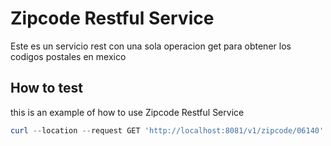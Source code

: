 # Zipcode Restful Service  
Este es un servicio rest con una sola operacion get para obtener los codigos postales en mexico  
## How to test 

this is an example of how to use Zipcode Restful Service

``` powershell
curl --location --request GET 'http://localhost:8081/v1/zipcode/06140'
``` 
